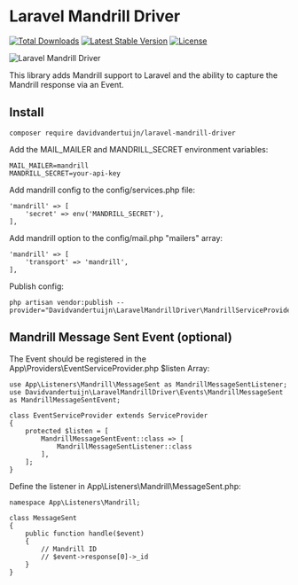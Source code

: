 # Laravel Mandrill Driver

<a href="https://packagist.org/packages/davidvandertuijn/laravel-mandrill-driver"><img src="https://poser.pugx.org/davidvandertuijn/laravel-mandrill-driver/d/total.svg" alt="Total Downloads"></a>
<a href="https://packagist.org/packages/davidvandertuijn/laravel-mandrill-driver"><img src="https://poser.pugx.org/davidvandertuijn/laravel-mandrill-driver/v/stable.svg" alt="Latest Stable Version"></a>
<a href="https://packagist.org/packages/davidvandertuijn/laravel-mandrill-driver"><img src="https://poser.pugx.org/davidvandertuijn/laravel-mandrill-driver/license.svg" alt="License"></a>

![Laravel Mandrill Driver](https://cdn.davidvandertuijn.nl/github/laravel-mandrill-driver.png)

This library adds Mandrill support to Laravel and the ability to capture the Mandrill response via an Event.

## Install

```
composer require davidvandertuijn/laravel-mandrill-driver
```

Add the MAIL_MAILER and MANDRILL_SECRET environment variables:

```
MAIL_MAILER=mandrill
MANDRILL_SECRET=your-api-key
```

 Add mandrill config to the config/services.php file:

```
'mandrill' => [
    'secret' => env('MANDRILL_SECRET'),
],
```

Add mandrill option to the config/mail.php "mailers" array:

```
'mandrill' => [
    'transport' => 'mandrill',
],
```
Publish config:

```
php artisan vendor:publish --provider="Davidvandertuijn\LaravelMandrillDriver\MandrillServiceProvider"
```

## Mandrill Message Sent Event (optional)

The Event should be registered in the App\Providers\EventServiceProvider.php $listen Array:

```
use App\Listeners\Mandrill\MessageSent as MandrillMessageSentListener;
use Davidvandertuijn\LaravelMandrillDriver\Events\MandrillMessageSent as MandrillMessageSentEvent;

class EventServiceProvider extends ServiceProvider
{
    protected $listen = [
        MandrillMessageSentEvent::class => [
            MandrillMessageSentListener::class
        ],
    ];
}
```

Define the listener in App\Listeners\Mandrill\MessageSent.php:

```
namespace App\Listeners\Mandrill;

class MessageSent
{
    public function handle($event)
    {
        // Mandrill ID
        // $event->response[0]->_id
    }
}
```
